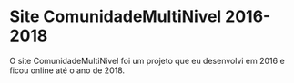 # Site ComunidadeMultiNivel 2016-2018

O site ComunidadeMultiNivel foi um projeto que eu desenvolvi em 2016 e ficou online até o ano de 2018.

